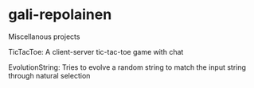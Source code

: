 # gali-repolainen
Miscellanous projects

TicTacToe:
A client-server tic-tac-toe game with chat

EvolutionString:
Tries to evolve a random string to match the input string through natural selection

